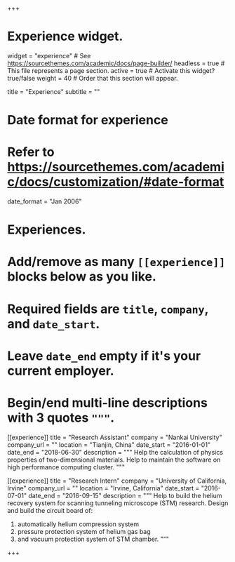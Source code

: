 +++
# Experience widget.
widget = "experience"  # See https://sourcethemes.com/academic/docs/page-builder/
headless = true  # This file represents a page section.
active = true  # Activate this widget? true/false
weight = 40  # Order that this section will appear.

title = "Experience"
subtitle = ""

# Date format for experience
#   Refer to https://sourcethemes.com/academic/docs/customization/#date-format
date_format = "Jan 2006"

# Experiences.
#   Add/remove as many `[[experience]]` blocks below as you like.
#   Required fields are `title`, `company`, and `date_start`.
#   Leave `date_end` empty if it's your current employer.
#   Begin/end multi-line descriptions with 3 quotes `"""`.
[[experience]]
  title = "Research Assistant"
  company = "Nankai University"
  company_url = ""
  location = "Tianjin, China"
  date_start = "2016-01-01"
  date_end = "2018-06-30"
  description = """
  Help the calculation of physics properties of two-dimensional materials.
  Help to maintain the software on high performance computing cluster.
    """

[[experience]]
  title = "Research Intern"
  company = "University of California, Irvine"
  company_url = ""
  location = "Irvine, California"
  date_start = "2016-07-01"
  date_end = "2016-09-15"
  description = """
  Help to build the helium recovery system for scanning tunneling microscope (STM) research.
  Design and build the circuit board of:
   1. automatically helium compression system
   2. pressure protection system of helium gas bag
   3.  and vacuum protection system of STM chamber.
  """

+++
